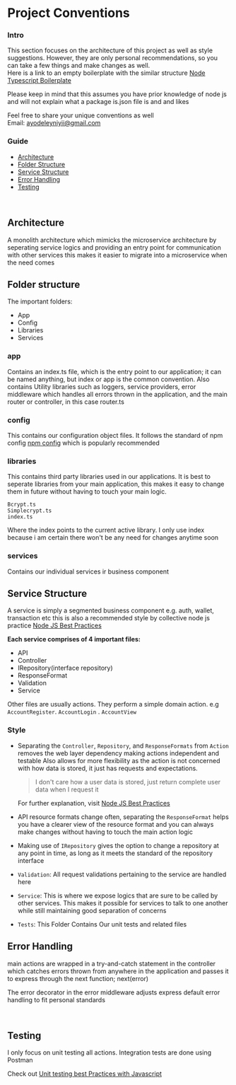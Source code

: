 <!-- @format -->

# Project Conventions

### Intro

This section focuses on the architecture of this project as well as style suggestions.
However, they are only personal recommendations, so you can take a few things and make changes as well. <br/>
Here is a link to an empty boilerplate with the similar structure <a href="https://github.com/Oluwaniyii/node-typescript-boilerplate">Node Typescript Boilerplate</a>

Please keep in mind that this assumes you have prior knowledge of node js and will not explain what a package is.json file is and and likes

Feel free to share your unique conventions as well
<br/>
Email: ayodeleyniyii@gmail.com

### Guide

- [Architecture](#architecture)
- [Folder Structure](#folder-structure)
- [Service Structure](#service-structure)
- [Error Handling](#error-handling)
- [Testing](#testing)

<br>

## Architecture

A monolith architecture
which mimicks the microservice architecture by seperating service logics and providing an entry point for communication with other services this makes it easier to migrate into a microservice when the need comes

## Folder structure

The important folders:

- App
- Config
- Libraries
- Services

### app

Contains an index.ts file, which is the entry point to our application; it can be named anything, but index or app is the common convention. Also contains Utility libraries such as loggers, service providers, error middleware which handles all errors thrown in the application, and the main router or controller, in this case router.ts

### config

This contains our configuration object files. It follows the standard of npm config <a href="https://www.npmjs.com/package/config">npm config</a> which is popularly recommended

### libraries

This contains third party libraries used in our applications. It is best to seperate libraries from your main application, this makes it easy to change them in future without having to touch your main logic.

```
Bcrypt.ts
Simplecrypt.ts
index.ts
```

Where the index points to the current active library. I only use index because i am certain there won't be any need for changes anytime soon

### services

Contains our individual services ir business component

## Service Structure

A service is simply a segmented business component e.g. auth, wallet, transaction etc
this is also a recommended style by collective node js practice <a href="https://github.com/goldbergyoni/nodebestpractices?tab=readme-ov-file#1-project-architecture-practices">Node JS Best Practices</a>

<b>Each service comprises of 4 important files:</b> <br>

- API
- Controller
- IRepository(interface repository)
- ResponseFormat
- Validation
- Service

Other files are usually actions. They perform a simple domain action. e.g `AccountRegister`. `AccountLogin` . `AccountView`

### Style

- Separating the `Controller`, `Repository`, and `ResponseFormats` from `Action` removes the web layer dependency making actions independent and testable
  Also allows for more flexibility as the action is not concerned with how data is stored, it just has requests and expectations.

  > I don't care how a user data is stored, just return complete user data when I request it

  For further explanation, visit <a href="https://github.com/goldbergyoni/nodebestpractices?tab=readme-ov-file#-12-layer-your-components-with-3-tiers-keep-the-web-layer-within-its-boundaries">Node JS Best Practices</a>

- API resource formats change often, separating the `ResponseFormat` helps you have a clearer view of the resource format and you can always make changes without having to touch the main action logic

- Making use of `IRepository` gives the option to change a repository at any point in time, as long as it meets the standard of the repository interface

- `Validation`: All request validations pertaining to the service are handled here

- `Service`: This is where we expose logics that are sure to be called by other services. This makes it possible for services to talk to one another while still maintaining good separation of concerns

- `Tests`: This Folder Contains Our unit tests and related files

## Error Handling

main actions are wrapped in a try-and-catch statement in the controller which catches errors thrown from anywhere in the application and passes it to express through the next function; next(error)

The error decorator in the error middleware adjusts express default error handling to fit personal standards

<br/>

## Testing

I only focus on unit testing all actions. Integration tests are done using Postman

Check out <a href="https://www.linkedin.com/pulse/10-best-practices-javascript-testing-debugging-saleh-imran/">Unit testing best Practices with Javascript</a>
